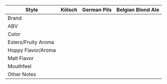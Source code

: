 | Style | Kölsch | German Pils | Belgian Blond Ale |
|--|--|--|--|
| Brand | | | |
| ABV | | | |
| Color | | | |
| Esters/Fruity Aroma | | | |
| Hoppy Flavor/Aroma | | | |
| Malt Flavor | | | |
| Mouthfeel | | | |
| Other Notes | | | |